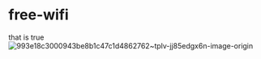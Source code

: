 # free-wifi
that is true
![993e18c3000943be8b1c47c1d4862762~tplv-jj85edgx6n-image-origin](https://github.com/user-attachments/assets/12c048c0-f33d-4eaf-b4ab-d7a151b3cbb4)

